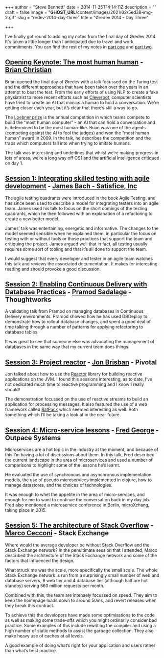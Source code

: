 +++
author = "Steve Bennett"
date = 2014-11-25T14:14:11Z
description = ""
draft = false
image = "__GHOST_URL__/content/images/2021/02/5ed38-img-2.gif"
slug = "redev-2014-day-three"
title = "Øredev 2014 - Day Three"

+++


I've finally got round to adding my notes from the final day of Øredev 2014. It's taken a little longer than I anticipated due to travel and work commitments. You can find the rest of my notes in [part one](__GHOST_URL__/2014/11/7/oredev-2014-day-one) and [part two](__GHOST_URL__/2014/11/12/redev-2014-day-two).

## [Opening Keynote: The most human human](http://vimeo.com/111194377) - [Brian Christian](http://brian-christian.com/)

Brian opened the final day of Øredev with a talk focussed on the Turing test and the different approaches that have been taken over the years in an attempt to beat the test. From the early efforts of using NLP to create a fake physiatrist to more recent efforts such as [Cleverbot](http://www.cleverbot.com/), computer scientists have tried to create an AI that mimics a human to hold a conversation. We’re getting closer each year, but it’s clear that there’s still a way to go.

The [Loebner prize](http://www.loebner.net/Prizef/loebner-prize.html) is the annual competition in which teams compete to build the “most human computer” - an AI that can hold a conversation and is determined to be the most human-like. Brian was one of the agents (competing against the AI to fool the judges) and won the “most human human” award in 2009. In the talk, he describes the competition and the traps which computers fall into when trying to imitate humans.

The talk was interesting and underlines that whilst we’re making progress in lots of areas, we’re a long way off OS1 and the artificial intelligence critiqued on day 1.

## [Session 1: Integrating skilled testing with agile development](http://vimeo.com/111621831) - [James Bach - Satisfice, Inc](https://twitter.com/jamesmarcusbach)

The agile testing quadrants were introduced in the book Agile Testing, and has since been used to describe a model for integrating testers into an agile team. James used his talk to focus on the short comings of the testing quadrants, which he then followed with an explanation of a refactoring to create a new better model.

James’ talk was entertaining, energetic and informative. The changes to the model seemed sensible when he explained them, in particular the focus on testing with or without tools or those practices that support the team and critiquing the project. James argued well that in fact, all testing usually requires some sort of tooling and that it’s all done to support the team.

I would suggest that every developer and tester in an agile team watches this talk and reviews the associated documentation. It makes for interesting reading and should provoke a good discussion.

## [Session 2: Enabling Continuous Delivery with Database Practices](http://vimeo.com/111623115) - [Pramod Sadalage](http://www.twitter.com/pramodsadalage) - Thoughtworks

A validating talk from Pramod on managing databases in Continuous Delivery environments. Pramod showed how he has used DBDeploy to demonstrate how to rollout database changes, and spent a good deal of time talking through a number of patterns for applying refactoring to database tables.

It was great to see that someone else was advocating the management of databases in the same way that my current team does things.

## [Session 3: Project reactor](http://vimeo.com/111830750) - [Jon Brisban](http://www.twitter.com/j_brisbin) - Pivotal

Jon talked about how to use the [Reactor](https://github.com/reactor/reactor) library for building reactive applications on the JVM. I found this sessions interesting, as to date, I’ve not dedicated much time to reactive programming and I know I really should!

The demonstration focussed on the use of reactive streams to build an application for processing messages. It also featured the use of a web framework called [RatPack](http://www.ratpack.io/) which seemed interesting as well. Both something which I’ll be taking a look at in the near future.

## [Session 4: Micro-service lessons](http://vimeo.com/111627195) - [Fred George](http://www.twitter.com/fgeorge52) - Outpace Systems

Microservices are a hot topic in the industry at the moment, and because of this I’m having a lot of discussions about them. In this talk, Fred described the current landscape in the area of microservices and used a number of comparisons to highlight some of the lessons he’s learnt.

He evaluated the use of synchronous and asynchronous implementation models, the use of pseudo microservices implemented in clojure, how to manage datastores, and the choices of technologies.

It was enough to whet the appetite in the area of micro-services, and enough for me to want to continue the conversation back in my day job. Fred also mentioned a microservice conference in Berlin, [microXchang](http://microxchg.io/), taking place in 2015.

## [Session 5: The architecture of Stack Overflow](http://vimeo.com/111633696) - [Marco Cecconi](http://www.twitter.com/sklivvz) - Stack Exchange

Where would the average developer be without Stack Overflow and the Stack Exchange network? In the penultimate session that I attended, Marco described the architecture of the Stack Exchange network and some of the factors that influenced the design.

What struck me was the scale, more specifically the small scale. The whole Stack Exchange network is run from a surprisingly small number of web and database servers, 9 web tier and 4 database tier (although half are hot standby) serving 560 million requests per month.

Combined with this, the team are intensely focussed on speed. They aim to keep the homepage loads down to around 50ms, and revert releases when they break this contract.

To achieve this the developers have made some optimisations to the code as well as making some trade-offs which you might ordinarily consider bad practice. Some examples of this include rewriting the compiler and using a high number of static methods to assist the garbage collection. They also make heavy use of caches at all levels.

A good example of doing what’s right for your application and users rather than what’s best practice.



